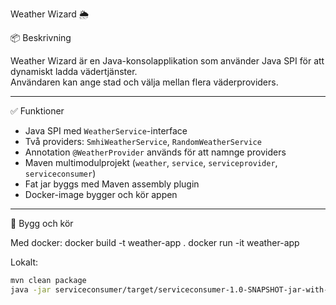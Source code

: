 Weather Wizard 🌦️

📦 Beskrivning

Weather Wizard är en Java-konsolapplikation som använder Java SPI för att dynamiskt ladda vädertjänster.  
Användaren kan ange stad och välja mellan flera väderproviders.

---

✅ Funktioner

- Java SPI med `WeatherService`-interface
- Två providers: `SmhiWeatherService`, `RandomWeatherService`
- Annotation `@WeatherProvider` används för att namnge providers
- Maven multimodulprojekt (`weather`, `service`, `serviceprovider`, `serviceconsumer`)
- Fat jar byggs med Maven assembly plugin
- Docker-image bygger och kör appen

---

🔨 Bygg och kör

Med docker:
docker build -t weather-app .
docker run -it weather-app

Lokalt:
```bash
mvn clean package
java -jar serviceconsumer/target/serviceconsumer-1.0-SNAPSHOT-jar-with-dependencies.jar

